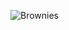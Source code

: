 ![Brownies](https://github.com/syayidanuraziza/web4/assets/144693130/eeb69447-5f67-451e-b38c-1ab0822dcb28)


